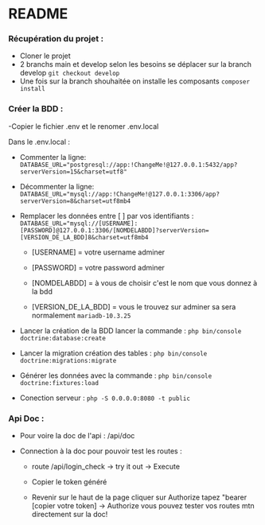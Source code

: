 #  README

### Récupération du projet :

- Cloner le projet
- 2 branchs main et develop selon les besoins se déplacer sur la branch develop ```git checkout develop```
- Une fois sur la branch shouhaitée on installe les composants ```composer install```

### Créer la BDD :
-Copier le fichier .env et le renomer .env.local

Dans le .env.local :
  - Commenter la ligne: ```DATABASE_URL="postgresql://app:!ChangeMe!@127.0.0.1:5432/app?serverVersion=15&charset=utf8"```
  
  - Décommenter la ligne: ```DATABASE_URL="mysql://app:!ChangeMe!@127.0.0.1:3306/app?serverVersion=8&charset=utf8mb4```
  
  - Remplacer les données entre [ ] par vos identifiants : ```DATABASE_URL="mysql://[USERNAME]:[PASSWORD]@127.0.0.1:3306/[NOMDELABDD]?serverVersion=[VERSION_DE_LA_BDD]8&charset=utf8mb4```
    - [USERNAME] = votre username adminer
    
    - [PASSWORD] = votre password adminer
    
    - [NOMDELABDD] = à vous de choisir c'est le nom que vous donnez à la bdd 
    
    - [VERSION_DE_LA_BDD] = vous le trouvez sur adminer sa sera normalement ```mariadb-10.3.25```
    
  - Lancer la création de la BDD lancer la commande : ```php bin/console doctrine:database:create```
  
  - Lancer la migration création des tables : ```php bin/console doctrine:migrations:migrate```
  
  - Générer les données avec la commande : ```php bin/console doctrine:fixtures:load```
  
  - Conection serveur : ```php -S 0.0.0.0:8080 -t public```
  
### Api Doc : 

- Pour voire la doc de l'api : /api/doc

- Connection à la doc pour pouvoir test les routes :

  - route /api/login_check -> try it out -> Execute
  
  - Copier le token généré
  
  - Revenir sur le haut de la page cliquer sur Authorize tapez "bearer [copier votre token] -> Authorize
  vous pouvez tester vos routes mtn directement sur la doc!
  
